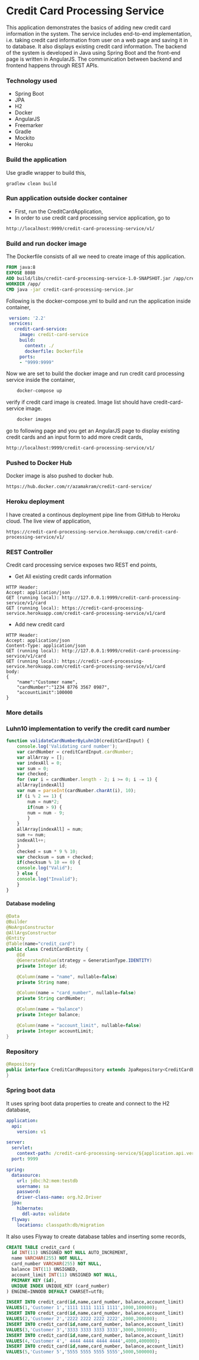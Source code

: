 # Credit Card Processing Service

This application demonstrates the basics of adding new credit card information in the system. The service includes end-to-end implementation, i.e. taking credit card information from user on a web page and saving it in to database. It also displays existing credit card information.
The backend of the system is developed in Java using Spring Boot and the front-end page is written in AngularJS.
The communication between backend and frontend happens through REST APIs.
### Technology used
- Spring Boot
- JPA
- H2 
- Docker
- AngularJS
- Freemarker
- Gradle
- Mockito
- Heroku
### Build the application

Use gradle wrapper to build this,
```
gradlew clean build
```
### Run application outside docker container
- First, run the CreditCardApplication,
- In order to use credit card processing service application, go to 
```
http://localhost:9999/credit-card-processing-service/v1/
```
### Build and run docker image
The Dockerfile consists of all we need to create image of this application.
```Dockerfile
FROM java:8
EXPOSE 8080
ADD build/libs/credit-card-processing-service-1.0-SNAPSHOT.jar /app/credit-card-processing-service.jar
WORKDIR /app/
CMD java -jar credit-card-processing-service.jar
```
Following is the docker-compose.yml to build and run the application inside container,
```yaml
 version: '2.2'
 services:
   credit-card-service:
     image: credit-card-service
     build:
       context: ./
       dockerfile: Dockerfile
     ports:
     - "9999:9999"
```
Now we are set to build the docker image and run credit card processing service inside the container,
```bash
    docker-compose up
```
verify if credit card image is created. Image list should have credit-card-service image.
```bash
    docker images
```
go to following page and you get an AngularJS page to display existing credit cards and an input form to add more credit cards,
```
http://localhost:9999/credit-card-processing-service/v1/
```
### Pushed to Docker Hub
Docker image is also pushed to docker hub.
```
https://hub.docker.com/r/azamakram/credit-card-service/
```
### Heroku deployment
I have created a continous deployment pipe line from GitHub to Heroku cloud.
The live view of application,
```
https://credit-card-processing-service.herokuapp.com/credit-card-processing-service/v1/
```
### REST Controller
Credit card processing service exposes two REST end points,

- Get All existing credit cards information
```
HTTP Header: 
Accept: application/json
GET (running local): http://127.0.0.1:9999/credit-card-processing-service/v1/card
GET (running local): https://credit-card-processing-service.herokuapp.com/credit-card-processing-service/v1/card
```
- Add new credit card
```
HTTP Header: 
Accept: application/json
Content-Type: application/json
GET (running local): http://127.0.0.1:9999/credit-card-processing-service/v1/card
GET (running local): https://credit-card-processing-service.herokuapp.com/credit-card-processing-service/v1/card
body:
{
	"name":"Customer name",
	"cardNumber":"1234 8776 3567 0987",
	"accountLimit":100000
}
```
### More details
### Luhn10 implementation to verify the credit card number
```javascript
function validateCardNumberByLuhn10(creditCardInput) {
	console.log('Validating card number');
	var cardNumber = creditCardInput.cardNumber;
	var allArray = [];
	var indexAll = 0;
	var sum = 0;
	var checked;
	for (var i = cardNumber.length - 2; i >= 0; i -= 1) {
	allArray[indexAll]
	var num = parseInt(cardNumber.charAt(i), 10);
	if (i % 2 == 1) {
	    num = num*2;
	    if(num > 9) {
		num = num - 9;
	    }
	}
	allArray[indexAll] = num;
	sum += num;
	indexAll++;
	}
	checked = sum * 9 % 10;
	var checksum = sum + checked;
	if(checksum % 10 == 0) {
	console.log("Valid");
	} else {
	console.log("Invalid");
	}
}
```

#### Database modeling
```java
@Data
@Builder
@NoArgsConstructor
@AllArgsConstructor
@Entity
@Table(name="credit_card")
public class CreditCardEntity {
    @Id
    @GeneratedValue(strategy = GenerationType.IDENTITY)
    private Integer id;

    @Column(name = "name", nullable=false)
    private String name;

    @Column(name = "card_number", nullable=false)
    private String cardNumber;

    @Column(name = "balance")
    private Integer balance;

    @Column(name = "account_limit", nullable=false)
    private Integer accountLimit;
}
```
### Repository
```java
@Repository
public interface CreditCardRepository extends JpaRepository<CreditCardEntity, Integer> {
}
```
### Spring boot data
It uses spring boot data properties to create and connect to the H2 database,
```yaml
application:
  api:
    version: v1

server:
  servlet:
    context-path: /credit-card-processing-service/${application.api.version}
  port: 9999

spring:
  datasource:
    url: jdbc:h2:mem:testdb
    username: sa
    password:
    driver-class-name: org.h2.Driver
  jpa:
    hibernate:
      ddl-auto: validate
  flyway:
    locations: classpath:db/migration
```
It also uses Flyway to create database tables and inserting some records,
```sql
CREATE TABLE credit_card (
  id INT(11) UNSIGNED NOT NULL AUTO_INCREMENT,
  name VARCHAR(255) NOT NULL,
  card_number VARCHAR(255) NOT NULL,
  balance INT(11) UNSIGNED,
  account_limit INT(11) UNSIGNED NOT NULL,
  PRIMARY KEY (id),
  UNIQUE INDEX UNIQUE_KEY (card_number)
) ENGINE=INNODB DEFAULT CHARSET=utf8;
```

```sql
INSERT INTO credit_card(id,name,card_number, balance,account_limit)
VALUES(1,'Customer 1','1111 1111 1111 1111',1000,100000);
INSERT INTO credit_card(id,name,card_number, balance,account_limit)
VALUES(2,'Customer 2','2222 2222 2222 2222',2000,200000);
INSERT INTO credit_card(id,name,card_number, balance,account_limit)
VALUES(3,'Customer 3','3333 3333 3333 3333',3000,300000);
INSERT INTO credit_card(id,name,card_number, balance,account_limit)
VALUES(4,'Customer 4',' 4444 4444 4444 4444',4000,400000);
INSERT INTO credit_card(id,name,card_number, balance,account_limit)
VALUES(5,'Customer 5','5555 5555 5555 5555',5000,500000);
```
